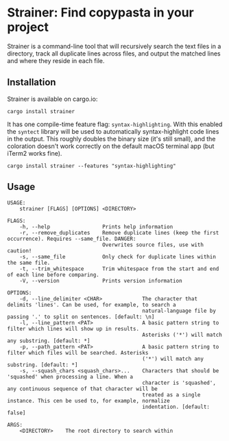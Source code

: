 
# Strainer: Find copypasta in your project

Strainer is a command-line tool that will recursively search the text files in 
a directory, track all duplicate lines across files, and output the matched
lines and where they reside in each file.

## Installation

Strainer is available on cargo.io:
```
cargo install strainer
```

It has one compile-time feature flag: `syntax-highlighting`. With this enabled 
the `syntect` library will be used to automatically syntax-highlight code lines 
in the output. This roughly doubles the binary size (it's still small), and the 
coloration doesn't work correctly on the default macOS terminal app (but iTerm2 
works fine).
```
cargo install strainer --features "syntax-highlighting"
```

## Usage

```
USAGE:
    strainer [FLAGS] [OPTIONS] <DIRECTORY>

FLAGS:
    -h, --help                 Prints help information
    -r, --remove_duplicates    Remove duplicate lines (keep the first occurrence). Requires --same_file. DANGER:
                               Overwrites source files, use with caution!
    -s, --same_file            Only check for duplicate lines within the same file.
    -t, --trim_whitespace      Trim whitespace from the start and end of each line before comparing.
    -V, --version              Prints version information

OPTIONS:
    -d, --line_delimiter <CHAR>             The character that delimits 'lines'. Can be used, for example, to search a
                                            natural-language file by passing '.' to split on sentences. [default: \n]
    -l, --line_pattern <PAT>                A basic pattern string to filter which lines will show up in results.
                                            Asterisks ('*') will match any substring. [default: *]
    -p, --path_pattern <PAT>                A basic pattern string to filter which files will be searched. Asterisks
                                            ('*') will match any substring. [default: *]
    -s, --squash_chars <squash_chars>...    Characters that should be 'squashed' when processing a line. When a
                                            character is 'squashed', any continuous sequence of that character will be
                                            treated as a single instance. This cen be used to, for example, normalize
                                            indentation. [default: false]

ARGS:
    <DIRECTORY>    The root directory to search within
```
